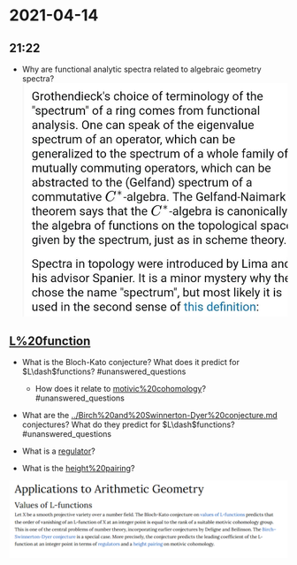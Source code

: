 # 2021-04-14

## 21:22

- Why are functional analytic spectra related to algebraic geometry spectra?
![image_2021-04-14-21-22-30](_attachments/image_2021-04-14-21-22-30.png)

## [L%20function](L%20function)

- What is the Bloch-Kato conjecture?
  What does it predict for $L\dash$functions?
	#unanswered_questions 
  - How does it relate to [motivic%20cohomology](motivic%20cohomology)?
	#unanswered_questions
 
- What are the [../Birch%20and%20Swinnerton-Dyer%20conjecture.md](../Birch%20and%20Swinnerton-Dyer%20conjecture.md) conjectures?
  What do they predict for $L\dash$functions?
	#unanswered_questions 
- What is a [regulator](regulator)?
- What is the [height%20pairing](height%20pairing)?

![image_2021-04-14-22-15-54](_attachments/image_2021-04-14-22-15-54.png)
